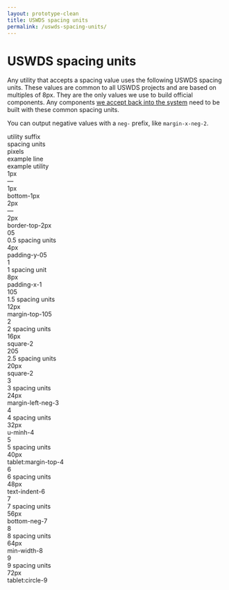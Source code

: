 ```yaml
---
layout: prototype-clean
title: USWDS spacing units
permalink: /uswds-spacing-units/
---
```


<div class="clearfix grid-container-tablet-lg padding-x-2 padding-y-6 line-height-sans-1">
  <h1 class="text-300 margin-bottom-4 margin-top-0">USWDS spacing units</h1>
  <p class="line-height-sans-4 text-300 margin-bottom-2">Any utility that accepts a spacing value uses the following USWDS spacing units. These values are common to all USWDS projects and are based on multiples of 8px. They are the only values we use to build official components. Any components <a class="text-gray-90 underline-gray-30" href="#0">we accept back into the system</a> need to be built with these common spacing units.</p>
  <p class="line-height-sans-4 text-300 margin-bottom-6">You can output negative values with a <code class="txt-code">neg-</code> prefix, like <code class="txt-code">margin-x-neg-2</code>.</p>
  <div class="grid-row grid-gap flex-align-center margin-bottom-2 padding-bottom-1 border-bottom-2px">
    <div class="grid-col-2 text-700 size-sans-1">utility suffix</div>
    <div class="grid-col-2 text-700 size-sans-1">spacing units</div>
    <div class="grid-col-1 text-700 size-sans-1">pixels</div>
    <div class="grid-col-fill text-700 size-sans-1">example line</div>
    <div class="grid-col-3 text-700 size-sans-1">example utility</div>
  </div>
  <div class="grid-row grid-gap flex-align-center padding-bottom-2 margin-bottom-2 border-bottom border-gray-10">
    <div class="grid-col-2 text-300 size-mono-3"><span class="txt-code text-300">1px</span></div>
    <div class="grid-col-2 text-300 size-sans-3">—</div>
    <div class="grid-col-1 text-300 size-sans-3">1px</div>
    <div class="grid-col-fill">
      <span class="display-block width-full height-1px bg-blue-60v"></span>
    </div>
    <div class="grid-col-3 text-300 size-mono-3">bottom-1px</div>
  </div>
  <div class="grid-row grid-gap flex-align-center padding-bottom-2 margin-bottom-2 border-bottom border-gray-10">
    <div class="grid-col-2 text-300 size-mono-3"><span class="txt-code text-300">2px</span></div>
    <div class="grid-col-2 text-300 size-sans-3">—</div>
    <div class="grid-col-1 text-300 size-sans-3">2px</div>
    <div class="grid-col-fill">
      <span class="display-block width-full height-2px bg-blue-60v"></span>
    </div>
    <div class="grid-col-3 text-300 size-mono-3">border-top-2px</div>
  </div>
  <div class="grid-row grid-gap flex-align-center padding-bottom-2 margin-bottom-2 border-bottom border-gray-10">
    <div class="grid-col-2 text-300 size-mono-3"><span class="txt-code text-300">05</span></div>
    <div class="grid-col-2 text-300 size-sans-3">0.5 spacing units</div>
    <div class="grid-col-1 text-300 size-sans-3">4px</div>
    <div class="grid-col-fill">
      <span class="display-block width-full height-05 bg-blue-60v"></span>
    </div>
    <div class="grid-col-3 text-300 size-mono-3">padding-y-05</div>
  </div>
  <div class="grid-row grid-gap flex-align-center padding-bottom-2 margin-bottom-2 border-bottom border-gray-10">
    <div class="grid-col-2 text-300 size-mono-3"><span class="txt-code text-300">1</span></div>
    <div class="grid-col-2 text-300 size-sans-3">1 spacing unit</div>
    <div class="grid-col-1 text-300 size-sans-3">8px</div>
    <div class="grid-col-fill">
      <span class="display-block width-full height-1 bg-blue-60v"></span>
    </div>
    <div class="grid-col-3 text-300 size-mono-3">padding-x-1</div>
  </div>
  <div class="grid-row grid-gap flex-align-center padding-bottom-2 margin-bottom-2 border-bottom border-gray-10">
    <div class="grid-col-2 text-300 size-mono-3"><span class="txt-code text-300">105</span></div>
    <div class="grid-col-2 text-300 size-sans-3">1.5 spacing units</div>
    <div class="grid-col-1 text-300 size-sans-3">12px</div>
    <div class="grid-col-fill">
      <span class="display-block width-full height-105 bg-blue-60v"></span>
    </div>
    <div class="grid-col-3 text-300 size-mono-3">margin-top-105</div>
  </div>
  <div class="grid-row grid-gap flex-align-center padding-bottom-2 margin-bottom-2 border-bottom border-gray-10">
    <div class="grid-col-2 text-300 size-mono-3"><span class="txt-code text-300">2</span></div>
    <div class="grid-col-2 text-300 size-sans-3">2 spacing units</div>
    <div class="grid-col-1 text-300 size-sans-3">16px</div>
    <div class="grid-col-fill">
      <span class="display-block width-full height-2 bg-blue-60v"></span>
    </div>
    <div class="grid-col-3 text-300 size-mono-3">square-2</div>
  </div>
  <div class="grid-row grid-gap flex-align-center padding-bottom-2 margin-bottom-2 border-bottom border-gray-10">
    <div class="grid-col-2 text-300 size-mono-3"><span class="txt-code text-300">205</span></div>
    <div class="grid-col-2 text-300 size-sans-3">2.5 spacing units</div>
    <div class="grid-col-1 text-300 size-sans-3">20px</div>
    <div class="grid-col-fill">
      <span class="display-block width-full height-205 bg-blue-60v"></span>
    </div>
    <div class="grid-col-3 text-300 size-mono-3">square-2</div>
  </div>
  <div class="grid-row grid-gap flex-align-center padding-bottom-2 margin-bottom-2 border-bottom border-gray-10">
    <div class="grid-col-2 text-300 size-mono-3"><span class="txt-code text-300">3</span></div>
    <div class="grid-col-2 text-300 size-sans-3">3 spacing units</div>
    <div class="grid-col-1 text-300 size-sans-3">24px</div>
    <div class="grid-col-fill">
      <span class="display-block width-full height-3 bg-blue-60v"></span>
    </div>
    <div class="grid-col-3 text-300 size-mono-3">margin-left-neg-3</div>
  </div>
  <div class="grid-row grid-gap flex-align-center padding-bottom-2 margin-bottom-2 border-bottom border-gray-10">
    <div class="grid-col-2 text-300 size-mono-3"><span class="txt-code text-300">4</span></div>
    <div class="grid-col-2 text-300 size-sans-3">4 spacing units</div>
    <div class="grid-col-1 text-300 size-sans-3">32px</div>
    <div class="grid-col-fill">
      <span class="display-block width-full height-4 bg-blue-60v"></span>
    </div>
    <div class="grid-col-3 text-300 size-mono-3">u-minh-4</div>
  </div>
  <div class="grid-row grid-gap flex-align-center padding-bottom-2 margin-bottom-2 border-bottom border-gray-10">
    <div class="grid-col-2 text-300 size-mono-3"><span class="txt-code text-300">5</span></div>
    <div class="grid-col-2 text-300 size-sans-3">5 spacing units</div>
    <div class="grid-col-1 text-300 size-sans-3">40px</div>
    <div class="grid-col-fill">
      <span class="display-block width-full height-5 bg-blue-60v"></span>
    </div>
    <div class="grid-col-3 text-300 size-mono-3">tablet:margin-top-4</div>
  </div>
  <div class="grid-row grid-gap flex-align-center padding-bottom-2 margin-bottom-2 border-bottom border-gray-10">
    <div class="grid-col-2 text-300 size-mono-3"><span class="txt-code text-300">6</span></div>
    <div class="grid-col-2 text-300 size-sans-3">6 spacing units</div>
    <div class="grid-col-1 text-300 size-sans-3">48px</div>
    <div class="grid-col-fill">
      <span class="display-block width-full height-6 bg-blue-60v"></span>
    </div>
    <div class="grid-col-3 text-300 size-mono-3">text-indent-6</div>
  </div>
  <div class="grid-row grid-gap flex-align-center padding-bottom-2 margin-bottom-2 border-bottom border-gray-10">
    <div class="grid-col-2 text-300 size-mono-3"><span class="txt-code text-300">7</span></div>
    <div class="grid-col-2 text-300 size-sans-3">7 spacing units</div>
    <div class="grid-col-1 text-300 size-sans-3">56px</div>
    <div class="grid-col-fill">
      <span class="display-block width-full height-7 bg-blue-60v"></span>
    </div>
    <div class="grid-col-3 text-300 size-mono-3">bottom-neg-7</div>
  </div>
  <div class="grid-row grid-gap flex-align-center padding-bottom-2 margin-bottom-2 border-bottom border-gray-10">
    <div class="grid-col-2 text-300 size-mono-3"><span class="txt-code text-300">8</span></div>
    <div class="grid-col-2 text-300 size-sans-3">8 spacing units</div>
    <div class="grid-col-1 text-300 size-sans-3">64px</div>
    <div class="grid-col-fill">
      <span class="display-block width-full height-8 bg-blue-60v"></span>
    </div>
    <div class="grid-col-3 text-300 size-mono-3">min-width-8</div>
  </div>
  <div class="grid-row grid-gap flex-align-center padding-bottom-2 margin-bottom-2 border-bottom border-gray-10">
    <div class="grid-col-2 text-300 size-mono-3"><span class="txt-code text-300">9</span></div>
    <div class="grid-col-2 text-300 size-sans-3">9 spacing units</div>
    <div class="grid-col-1 text-300 size-sans-3">72px</div>
    <div class="grid-col-fill">
      <span class="display-block width-full height-9 bg-blue-60v"></span>
    </div>
    <div class="grid-col-3 text-300 size-mono-3">tablet:circle-9</div>
  </div>
</div>
